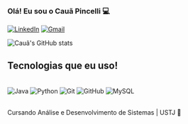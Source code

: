 
### Olá! Eu sou o Cauã Pincelli 💻

[![LinkedIn](https://img.shields.io/badge/LinkedIn-0077B5?style=for-the-badge&logo=linkedin&logoColor=white)](https://www.linkedin.com/in/cau%C3%A3-pincelli-cacchero-76ab6032b/)
[![Gmail](https://img.shields.io/badge/Gmail-D14836?style=for-the-badge&logo=gmail&logoColor=white)](cauapincacchero@gmail.com)

![Cauã's GitHub stats](https://github-readme-stats.vercel.app/api?username=Caua-Pincelli-Cacchero&show_icons=true&theme=tokyonight)

## Tecnologias que eu uso!

<div style="display: inline_block"><br/>
  <img align="center" alt="Java" src="https://img.shields.io/badge/Java-ED8B00?style=for-the-badge&logo=openjdk&logoColor=white" />
  <img align="center" alt="Python" src="https://img.shields.io/badge/Python-3776AB?style=for-the-badge&logo=python&logoColor=white" />
  <img align="center" alt="Git" src="https://img.shields.io/badge/GIT-E44C30?style=for-the-badge&logo=git&logoColor=white" />
  <img align="center" alt="GitHub" src="https://img.shields.io/badge/GitHub-100000?style=for-the-badge&logo=github&logoColor=white" />
  <img align="center" alt="MySQL" src="https://img.shields.io/badge/MySQL-00000F?style=for-the-badge&logo=mysql&logoColor=white" />
</div><br/>

Cursando Análise e Desenvolvimento de Sistemas | USTJ 📖
